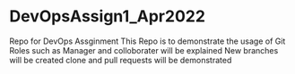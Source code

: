 # DevOpsAssign1_Apr2022
Repo for DevOps Assginment
This Repo is to demonstrate the usage of Git 
Roles such as Manager and colloborater will be explained
New branches will be created
clone and pull requests will be demonstrated
